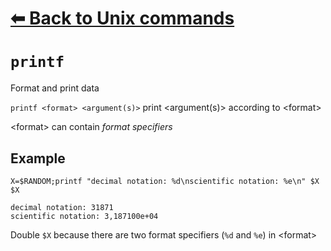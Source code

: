 # [⬅ Back	to Unix commands](unix.md)
# `printf`
Format and print data

`printf <format> <argument(s)>` print &lt;argument(s)&gt; according to &lt;format&gt;

&lt;format&gt; can contain *format specifiers*

## Example
`X=$RANDOM;printf "decimal notation: %d\nscientific notation: %e\n" $X $X`
```
decimal notation: 31871
scientific notation: 3,187100e+04
```

Double `$X` because there are two format specifiers (`%d` and `%e`) in &lt;format&gt;
